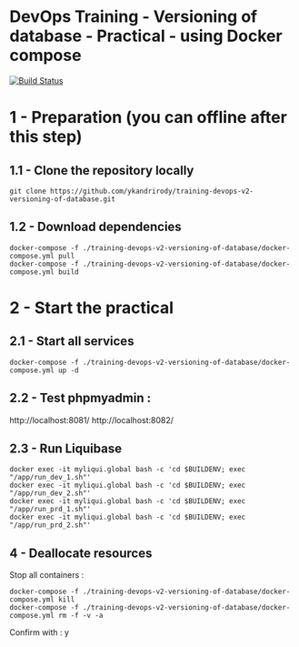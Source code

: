 # DevOps Training - Versioning of database - Practical - using Docker compose

[![Build Status](https://travis-ci.org/ykandrirody/training-devops-v2-versioning-of-database.svg?branch=master)](https://travis-ci.org/ykandrirody/training-devops-v2-versioning-of-database)

# 1 - Preparation (you can offline after this step)

## 1.1 - Clone the repository locally
```
git clone https://github.com/ykandrirody/training-devops-v2-versioning-of-database.git
```

## 1.2 - Download dependencies
```
docker-compose -f ./training-devops-v2-versioning-of-database/docker-compose.yml pull
docker-compose -f ./training-devops-v2-versioning-of-database/docker-compose.yml build
```

# 2 - Start the practical

##  2.1 - Start all services

```
docker-compose -f ./training-devops-v2-versioning-of-database/docker-compose.yml up -d
```

##  2.2 - Test phpmyadmin :
http://localhost:8081/
http://localhost:8082/

## 2.3 - Run Liquibase
```
docker exec -it myliqui.global bash -c 'cd $BUILDENV; exec "/app/run_dev_1.sh"'
docker exec -it myliqui.global bash -c 'cd $BUILDENV; exec "/app/run_dev_2.sh"'
docker exec -it myliqui.global bash -c 'cd $BUILDENV; exec "/app/run_prd_1.sh"'
docker exec -it myliqui.global bash -c 'cd $BUILDENV; exec "/app/run_prd_2.sh"'
```

## 4 - Deallocate resources

Stop all containers :
```
docker-compose -f ./training-devops-v2-versioning-of-database/docker-compose.yml kill
docker-compose -f ./training-devops-v2-versioning-of-database/docker-compose.yml rm -f -v -a
```
Confirm with : y
